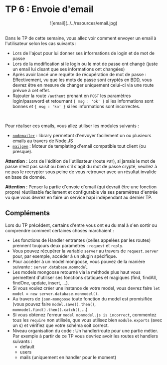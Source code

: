 # TP 6 : Envoie d'email

<center>
![email](../../resources/email.jpg)
<br>
<br>
</center>

Dans le TP de cette semaine, vous allez voir comment envoyer un email à l'utilisateur selon les cas suivants :

- Lors de l'ajout pour lui donner ses informations de login et de mot de passe
- Lors de la modification si le login ou le mot de passe ont changé (juste un email lui disant que ses informations ont changées)
- Après avoir lancé une requête de récupération de mot de passe : Effectivement, vu que les mots de passe sont cryptés en BDD, vous devrez être en mesure de changer uniquement celui-ci via une route prévue à cet effet.
- Rajouter la route `/authent` prenant en `POST` les paramètres login/password et retournant `{ msg : 'ok' }` si les informations sont bonnes et `{ msg : 'ko' }` si les informations sont incorrectes.

<br>

Pour réaliser ces emails, vous allez utiliser les modules suivants :

- [`nodemailer`](https://community.nodemailer.com/) : library permetant d'envoyer facilement un ou plusieurs emails au travers de Node.JS
- [`mailgen`](https://github.com/eladnava/mailgen) : Moteur de templating d'email compatible tout client (ou presque).

**Attention** : Lors de l'édition de l'utilisateur (route `PUT`), si jamais le mot de passe n'est pas saisit ou bien s'il s'agit du mot de passe crypté, veuillez à ne pas le recrypter sous peine de vous retrouver avec un résultat invalide en base de donnée.

**Attention** : Penser la partie d'envoie d'email (qui devrait être une fonction propre) réutilisable facilement et configurable via ses paramètres d'entrée vu que vous devrez en faire un service hapi indépendant au dernier TP.

## Compléments

Lors du TP précédent, certains d'entre vous ont eu du mal à s'en sortir ou comprendre comment certaines choses marchaient :

- Les fonctions de Handler entrantes (celles appelées par les routes) prennent toujours deux paramètres : `request` et `reply`.
- Vous pouvez récupérer la variable `server` au travers de `request.server` pour, par exemple, accéder à un plugin spécifique.
- Pour accéder à un model mongoose, vous pouvez de la manière suivante : `server.database.monmodel`.
- Les models mongoose retourné via la méthode plus haut vous permettent d'utiliser ses fonctions statiques et magiques (find, findAll, findOne, update, insert, ...).
- Si vous voulez créer une instance de votre model, vous devrez faire `let model = new server.database.monmodel()`.
- Au travers de `json-mongoose` toute fonction du model est promisifiée (vous pouvez faire `model.save().then()`, `mommodel.find().then().catch()`, ...)
- Si vous obtenez l'erreur `model monmodel.js is incorrect`, commentez tous les `require` non utilisés, que vous utilisez bien `module.exports` (avec un s) et vérifiez que votre schéma soit correct.
- Niveau organisation du code : Un handler/route pour une partie métier. Par exemple à partir de ce TP vous devriez avoir les routes et handlers suivants :
    - default
    - users
    - mails (uniquement en handler pour le moment)

